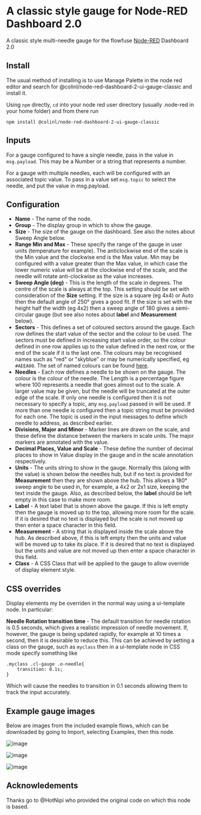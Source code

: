 # A classic style gauge for Node-RED Dashboard 2.0

A classic style multi-needle gauge for the flowfuse [Node-RED](https://nodered.org) Dashboard 2.0

## Install

The usual method of installing is to use Manage Palette in the node red editor and search for @colinl/node-red-dashboard-2-ui-gauge-classic and install it.

Using `npm` directly, `cd` into your node red user directory (usually .node-red in your home folder) and from there run
```
npm install @colinl/node-red-dashboard-2-ui-gauge-classic
```

## Inputs

For a gauge configured to have a single needle, pass in the value in `msg.payload`.  This may be a Number or a string that represents a number.

For a gauge with multiple needles, each will be configured with an associated topic value.  To pass in a value set `msg.topic` to select the needle, and put the value in msg.payload.

## Configuration

* **Name** - The name of the node.
* **Group** - The display group in which to show the gauge.
* **Size** - The size of the gauge on the dashboard.  See also the notes about Sweep Angle below.
* **Range Min and Max** - These specify the range of the gauge in user units (temperature for example).  The anticlockwise end of the scale is the Min value and the clockwise end is the Max value.  Min may be configured with a value greater than the Max value, in which case the lower numeric value will be at the clockwise end of the scale, and the needle will rotate anti-clockwise as the value increases.
* **Sweep Angle (deg)** - This is the length of the scale in degrees.  The centre of the scale is always at the top.  This setting should be set with consideration of the **Size** setting.  If the size is a square (eg 4x4) or Auto then the default angle of 250° gives a good fit.  If the size is set with the height half the width (eg 4x2) then a sweep angle of 180 gives a semi-circular gauge (but see also notes about **label** and **Measurement** below).
* **Sectors** - This defines a set of coloured sectors around the gauge.  Each row defines the start value of the sector and the colour to be used.  The sectors must be defined in increasing start value order, so the colour defined in one row applies up to the value defined in the next row, or the end of the scale if it is the last one.  The colours may be recognised names such as "red" or "skyblue" or may be numerically specified, eg `#AEEA00`.  The set of named colours can be found [here](https://vuetifyjs.com/en/styles/colors/#material-colors).
* **Needles** - Each row defines a needle to be shown on the gauge.  The colour is the colour of the needle.  The Length is a percentage figure where 100 represents a needle that goes almost out to the scale.  A larger value may be given, but the needle will be truncated at the outer edge of the scale.  If only one needle is configured then it is not necessary to specify a topic, any `msg.payload` passed in will be used.  If more than one needle is configured then a topic string must be provided for each one.  The topic is used in the input messages to define which needle to address, as described earlier.
* **Divisions, Major and Minor** - Marker lines are drawn on the scale, and these define the distance between the markers in scale units.  The major markers are annotated with the value.
* **Decimal Places, Value and Scale** - These define the number of decimal places to show in Value display in the gauge and in the scale annotation respectively.
* **Units** - The units string to show in the gauge.  Normally this (along with the value) is shown below the needles hub, but if no text is provided for **Measurement** then they are shown above the hub.  This allows a 180° sweep angle to be used in, for example, a 4x2 or 2x1 size, keeping the text inside the gauge.  Also, as described below, the **label** should be left empty in this case to make more room.
* **Label** - A text label that is shown above the gauge.  If this is left empty then the gauge is moved up to the top, allowing more room for the scale.  If it is desired that no text is displayed but the scale is not moved up then enter a space character in this field.
* **Measurement** - A string that is displayed inside the scale above the hub.  As described above, if this is left empty then the units and value will be moved up to take its place.  If it is desired that no text is displayed but the units and value are not moved up then enter a space character in this field.
* **Class** - A CSS Class that will be applied to the gauge to allow override of display element style.

## CSS overrides

Display elements my be overriden in the normal way using a ui-template node.  In particular:

**Needle Rotation transition time** - The default transition for needle rotation is 0.5 seconds, which gives a realistic impression of needle movement.  If, however, the gauge is being updated rapidly, for example at 10 times a second, then it is desirable to reduce this.  This can be achieved by setting a class on the gauge, such as `myclass` then in a ui-template node in CSS mode specify something like
```
.myclass .cl-gauge .o-needle{
    transition: 0.1s;
}
```
Which will cause the needles to transition in 0.1 seconds allowing them to track the input accurately.

## Example gauge images

Below are images from the included example flows, which can be downloaded by going to Import, selecting Examples, then this node.

![image](https://github.com/colinl/node-red-dashboard-2-ui-gauge-classic/assets/38307/a057f573-1a58-4892-b54c-fad35c7747ef)

![image](https://github.com/colinl/node-red-dashboard-2-ui-gauge-classic/assets/38307/1793553c-0e1e-46fd-a847-06c955243be9)

![image](https://github.com/colinl/node-red-dashboard-2-ui-gauge-classic/assets/38307/cd0bfeb9-dc2e-4e22-9279-7c5d0dac1c8c)

## Acknowledements

Thanks go to @HotNipi who provided the original code on which this node is based.
